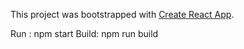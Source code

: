 This project was bootstrapped with [Create React App](https://github.com/facebookincubator/create-react-app).


Run : npm start
Build: npm run build